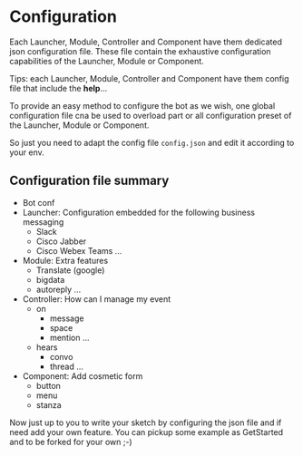 # Configuration

Each Launcher, Module, Controller and Component have them dedicated json
configuration file. These file contain the exhaustive configuration
capabilities of the  Launcher, Module or Component.

Tips: each Launcher, Module, Controller and Component have them config
file that include the **help**...

To provide an easy method to configure the bot as we wish, one global
configuration file cna be used to overload part or all configuration
preset of the Launcher, Module or Component.

So just you need to adapt the config file `config.json` and edit it
according to your env.

## Configuration file summary
- Bot conf
- Launcher: Configuration embedded for the following business messaging
  - Slack
  - Cisco Jabber
  - Cisco Webex Teams
  ...
- Module: Extra features
  - Translate (google)
  - bigdata
  - autoreply
  ...
- Controller: How can I manage my event
  - on
    - message
    - space
    - mention
    ...
  - hears
    - convo
    - thread
    ...
- Component: Add cosmetic form
  - button
  - menu
  - stanza

Now just up to you to write your sketch by configuring the json file
and if need add your own feature.
You can pickup some example as GetStarted and to be forked for your own ;-)

